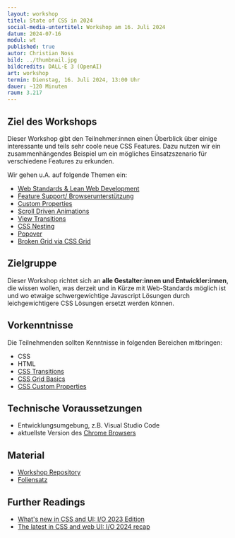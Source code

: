```yaml
---
layout: workshop
titel: State of CSS in 2024
social-media-untertitel: Workshop am 16. Juli 2024
datum: 2024-07-16
modul: wt
published: true
autor: Christian Noss
bild: ../thumbnail.jpg
bildcredits: DALL·E 3 (OpenAI)
art: workshop
termin: Dienstag, 16. Juli 2024, 13:00 Uhr
dauer: ~120 Minuten
raum: 3.217
---
```


## Ziel des Workshops

Dieser Workshop gibt den Teilnehmer:innen einen Überblick über einige interessante und teils sehr coole neue CSS Features. Dazu nutzen wir ein zusammenhängendes Beispiel um ein mögliches Einsatzszenario für verschiedene Features zu erkunden.

Wir gehen u.A. auf folgende Themen ein:
- [Web Standards & Lean Web Development](https://leanweb.dev)
- [Feature Support/ Browserunterstützung](https://web.dev/baseline?hl=de)
- [Custom Properties](https://developer.mozilla.org/en-US/docs/Web/CSS/Using_CSS_custom_properties)
- [Scroll Driven Animations](https://scroll-driven-animations.style)
- [View Transitions](https://developer.chrome.com/blog/whats-new-css-ui-2023#view_transitions)
- [CSS Nesting](https://developer.chrome.com/docs/css-ui/css-nesting)
- [Popover](https://developer.mozilla.org/en-US/docs/Web/HTML/Global_attributes/popover)
- [Broken Grid via CSS Grid](https://css-tricks.com/snippets/css/complete-guide-grid/)


## Zielgruppe

Dieser Workshop richtet sich an **alle Gestalter:innen und Entwickler:innen**, die wissen wollen, was derzeit und in Kürze mit Web-Standards möglich ist und wo etwaige schwergewichtige Javascript Lösungen durch leichgewichtigere CSS Lösungen ersetzt werden können.

## Vorkenntnisse

Die Teilnehmenden sollten Kenntnisse in folgenden Bereichen mitbringen:
- CSS
- HTML
- [CSS Transitions](https://developer.mozilla.org/en-US/docs/Web/CSS/CSS_transitions/Using_CSS_transitions)
- [CSS Grid Basics](https://kulturbanause.de/blog/css-grid-layout-module/)
- [CSS Custom Properties](https://developer.mozilla.org/en-US/docs/Web/CSS/Using_CSS_custom_properties)

## Technische Voraussetzungen
- Entwicklungsumgebung, z.B. Visual Studio Code
- aktuellste Version des [Chrome Browsers](https://www.google.com/chrome/)

## Material
- [Workshop Repository](https://github.com/cnoss/state-of-css-2024)
- [Foliensatz](https://cnoss.github.io/slides/presentations/misc/css-2024/)

## Further Readings
- [What's new in CSS and UI: I/O 2023 Edition](https://developer.chrome.com/blog/whats-new-css-ui-2023)
- [The latest in CSS and web UI: I/O 2024 recap](https://developer.chrome.com/blog/new-in-web-ui-io-2024)

